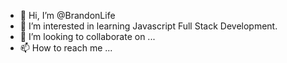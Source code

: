 - 👋 Hi, I’m @BrandonLife
- 👀 I’m interested in learning Javascript Full Stack Development.
- 💞️ I’m looking to collaborate on ...
- 📫 How to reach me ...

<!---
BrandonLife/BrandonLife is a ✨ special ✨ repository because its `README.md` (this file) appears on your GitHub profile.
You can click the Preview link to take a look at your changes.
--->
